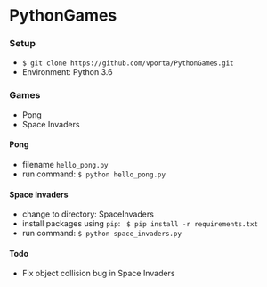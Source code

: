 # PythonGames

### Setup 
- `$ git clone https://github.com/vporta/PythonGames.git` 
- Environment: Python 3.6 

### Games
- Pong
- Space Invaders 

#### Pong 

- filename `hello_pong.py` 
- run command: `$ python hello_pong.py`

#### Space Invaders 

- change to directory: SpaceInvaders
- install packages using `pip`: ` $ pip install -r requirements.txt`
- run command: `$ python space_invaders.py`

#### Todo 
- Fix object collision bug in Space Invaders 
